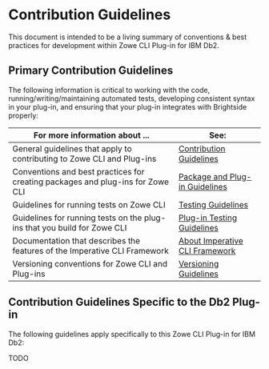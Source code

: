 # Contribution Guidelines
This document is intended to be a living summary of conventions & best practices for development within Zowe CLI Plug-in for IBM Db2.

## Primary Contribution Guidelines
The following information is critical to working with the code, running/writing/maintaining automated tests, developing consistent syntax in your plug-in, and ensuring that your plug-in integrates with Brightside properly:

| For more information about ... | See: |
| ------------------------------ | ----- |
| General guidelines that apply to contributing to Zowe CLI and Plug-ins | [Contribution Guidelines](https://github.com/gizafoundation/brightside/tree/master/CONTRIBUTING.md) |
| Conventions and best practices for creating packages and plug-ins for Zowe CLI | [Package and Plug-in Guidelines](https://github.com/gizafoundation/brightside/tree/master/docs/PackagesAndPluginGuidelines.md)|
| Guidelines for running tests on Zowe CLI | [Testing Guidelines](https://github.com/gizafoundation/brightside/tree/master/docs/TESTING.md) |
| Guidelines for running tests on the plug-ins that you build for Zowe CLI | [Plug-in Testing Guidelines](https://github.com/gizafoundation/brightside/tree/master/docs/PluginTESTINGGuidelines.md) |
| Documentation that describes the features of the Imperative CLI Framework | [About Imperative CLI Framework](https://github.com/gizafoundation/imperative/wiki) |
Versioning conventions for Zowe CLI and Plug-ins| [Versioning Guidelines](https://github.com/gizafoundation/brightside/master/MaintainerVersioning.md) |

## Contribution Guidelines Specific to the Db2 Plug-in
The following guidelines apply specifically to this Zowe CLI Plug-in for IBM Db2:

TODO

